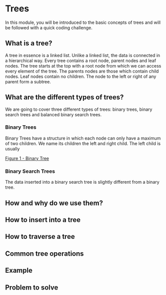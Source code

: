 # Trees
In this module, you will be introduced to the basic concepts of trees and will be followed with a quick coding challenge.

## What is a tree?
A tree in essence is a linked list. Unlike a linked list, the data is connected in a hierarchical way. Every tree contains a root node, parent nodes and leaf nodes. The tree starts at the top with a root node from which we can access every element of the tree. The parents nodes are those which contain child nodes. Leaf nodes contain no children. The node to the left or right of any parent form a subtree.

## What are the different types of trees?
We are going to cover three different types of trees: binary trees, binary search trees and balanced binary search trees.

### Binary Trees
Binary Trees have a structure in which each node can only have a maximum of two children. We name its children the left and right child. The left child is usually

[Figure 1 - Binary Tree](/assets/Binary_tree_(oriented_digraph).png)

### Binary Search Trees
The data inserted into a binary search tree is slightly different from a binary tree. 

## How and why do we use them?

## How to insert into a tree

## How to traverse a tree

## Common tree operations

## Example

## Problem to solve

